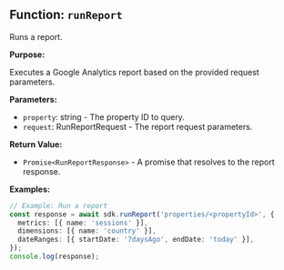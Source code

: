 ## Function: `runReport`

Runs a report.

**Purpose:**

Executes a Google Analytics report based on the provided request parameters.

**Parameters:**

- `property`: string - The property ID to query.
- `request`: RunReportRequest - The report request parameters.

**Return Value:**

- `Promise<RunReportResponse>` - A promise that resolves to the report response.

**Examples:**

```typescript
// Example: Run a report
const response = await sdk.runReport('properties/<propertyId>', {
  metrics: [{ name: 'sessions' }],
  dimensions: [{ name: 'country' }],
  dateRanges: [{ startDate: '7daysAgo', endDate: 'today' }],
});
console.log(response);
```